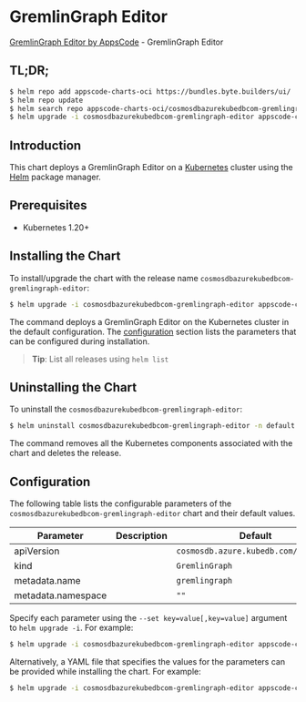 # GremlinGraph Editor

[GremlinGraph Editor by AppsCode](https://appscode.com) - GremlinGraph Editor

## TL;DR;

```bash
$ helm repo add appscode-charts-oci https://bundles.byte.builders/ui/
$ helm repo update
$ helm search repo appscode-charts-oci/cosmosdbazurekubedbcom-gremlingraph-editor --version=v0.5.0
$ helm upgrade -i cosmosdbazurekubedbcom-gremlingraph-editor appscode-charts-oci/cosmosdbazurekubedbcom-gremlingraph-editor -n default --create-namespace --version=v0.5.0
```

## Introduction

This chart deploys a GremlinGraph Editor on a [Kubernetes](http://kubernetes.io) cluster using the [Helm](https://helm.sh) package manager.

## Prerequisites

- Kubernetes 1.20+

## Installing the Chart

To install/upgrade the chart with the release name `cosmosdbazurekubedbcom-gremlingraph-editor`:

```bash
$ helm upgrade -i cosmosdbazurekubedbcom-gremlingraph-editor appscode-charts-oci/cosmosdbazurekubedbcom-gremlingraph-editor -n default --create-namespace --version=v0.5.0
```

The command deploys a GremlinGraph Editor on the Kubernetes cluster in the default configuration. The [configuration](#configuration) section lists the parameters that can be configured during installation.

> **Tip**: List all releases using `helm list`

## Uninstalling the Chart

To uninstall the `cosmosdbazurekubedbcom-gremlingraph-editor`:

```bash
$ helm uninstall cosmosdbazurekubedbcom-gremlingraph-editor -n default
```

The command removes all the Kubernetes components associated with the chart and deletes the release.

## Configuration

The following table lists the configurable parameters of the `cosmosdbazurekubedbcom-gremlingraph-editor` chart and their default values.

|     Parameter      | Description |                     Default                     |
|--------------------|-------------|-------------------------------------------------|
| apiVersion         |             | <code>cosmosdb.azure.kubedb.com/v1alpha1</code> |
| kind               |             | <code>GremlinGraph</code>                       |
| metadata.name      |             | <code>gremlingraph</code>                       |
| metadata.namespace |             | <code>""</code>                                 |


Specify each parameter using the `--set key=value[,key=value]` argument to `helm upgrade -i`. For example:

```bash
$ helm upgrade -i cosmosdbazurekubedbcom-gremlingraph-editor appscode-charts-oci/cosmosdbazurekubedbcom-gremlingraph-editor -n default --create-namespace --version=v0.5.0 --set apiVersion=cosmosdb.azure.kubedb.com/v1alpha1
```

Alternatively, a YAML file that specifies the values for the parameters can be provided while
installing the chart. For example:

```bash
$ helm upgrade -i cosmosdbazurekubedbcom-gremlingraph-editor appscode-charts-oci/cosmosdbazurekubedbcom-gremlingraph-editor -n default --create-namespace --version=v0.5.0 --values values.yaml
```
